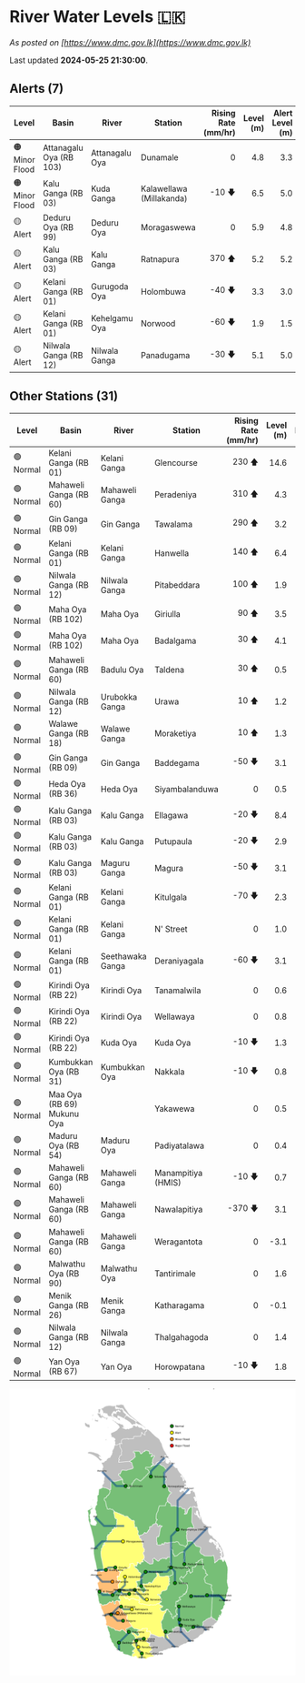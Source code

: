 # River Water Levels :sri_lanka:

*As posted on [https://www.dmc.gov.lk](https://www.dmc.gov.lk)*

Last updated **2024-05-25 21:30:00**.

## Alerts (7)

| Level | Basin | River | Station | Rising Rate (mm/hr) | Level (m) | Alert Level (m) |
|---|---|---|---|--: |--:|--:|
| 🟠 Minor Flood | Attanagalu Oya (RB 103) | Attanagalu Oya | Dunamale | 0  | 4.8 | 3.3 |
| 🟠 Minor Flood | Kalu Ganga (RB 03) | Kuda Ganga | Kalawellawa (Millakanda) | -10 🡇 | 6.5 | 5.0 |
| 🟡 Alert | Deduru Oya (RB 99) | Deduru Oya | Moragaswewa | 0  | 5.9 | 4.8 |
| 🟡 Alert | Kalu Ganga (RB 03) | Kalu Ganga | Ratnapura | 370 🡅 | 5.2 | 5.2 |
| 🟡 Alert | Kelani Ganga (RB 01) | Gurugoda Oya | Holombuwa | -40 🡇 | 3.3 | 3.0 |
| 🟡 Alert | Kelani Ganga (RB 01) | Kehelgamu Oya | Norwood | -60 🡇 | 1.9 | 1.5 |
| 🟡 Alert | Nilwala Ganga (RB 12) | Nilwala Ganga | Panadugama | -30 🡇 | 5.1 | 5.0 |

## Other Stations (31)

| Level | Basin | River | Station | Rising Rate (mm/hr) | Level (m) | Alert Level (m) | Time to Alert |
|---|---|---|---|--: |--:|--:|---|
| 🟢 Normal | Kelani Ganga (RB 01) | Kelani Ganga | Glencourse | 230 🡅 | 14.6 | 15.0 | 2.0 ⏳ |
| 🟢 Normal | Mahaweli Ganga (RB 60) | Mahaweli Ganga | Peradeniya | 310 🡅 | 4.3 | 5.0 | 2.2 ⏳ |
| 🟢 Normal | Gin Ganga (RB 09) | Gin Ganga | Tawalama | 290 🡅 | 3.2 | 4.0 | 2.8 ⏳ |
| 🟢 Normal | Kelani Ganga (RB 01) | Kelani Ganga | Hanwella | 140 🡅 | 6.4 | 7.0 | 4.5 ⏳ |
| 🟢 Normal | Nilwala Ganga (RB 12) | Nilwala Ganga | Pitabeddara | 100 🡅 | 1.9 | 4.0 | 20.8 ⏳ |
| 🟢 Normal | Maha Oya (RB 102) | Maha Oya | Giriulla | 90 🡅 | 3.5 | 5.5 | 22.7 ⏳ |
| 🟢 Normal | Maha Oya (RB 102) | Maha Oya | Badalgama | 30 🡅 | 4.1 | 5.0 | 31.0 ⏳ |
| 🟢 Normal | Mahaweli Ganga (RB 60) | Badulu Oya | Taldena | 30 🡅 | 0.5 | 3.0 | 84.0 ⏳ |
| 🟢 Normal | Nilwala Ganga (RB 12) | Urubokka Ganga | Urawa | 10 🡅 | 1.2 | 2.5 | 134.0 ⏳ |
| 🟢 Normal | Walawe Ganga (RB 18) | Walawe Ganga | Moraketiya | 10 🡅 | 1.3 | 3.0 | 169.0 ⏳ |
| 🟢 Normal | Gin Ganga (RB 09) | Gin Ganga | Baddegama | -50 🡇 | 3.1 | 3.5 | 🟢 |
| 🟢 Normal | Heda Oya (RB 36) | Heda Oya | Siyambalanduwa | 0  | 0.5 | 4.5 | 🟢 |
| 🟢 Normal | Kalu Ganga (RB 03) | Kalu Ganga | Ellagawa | -20 🡇 | 8.4 | 10.0 | 🟢 |
| 🟢 Normal | Kalu Ganga (RB 03) | Kalu Ganga | Putupaula | -20 🡇 | 2.9 | 3.0 | 🟢 |
| 🟢 Normal | Kalu Ganga (RB 03) | Maguru Ganga | Magura | -50 🡇 | 3.1 | 4.0 | 🟢 |
| 🟢 Normal | Kelani Ganga (RB 01) | Kelani Ganga | Kitulgala | -70 🡇 | 2.3 | 3.0 | 🟢 |
| 🟢 Normal | Kelani Ganga (RB 01) | Kelani Ganga | N' Street | 0  | 1.0 | 1.2 | 🟢 |
| 🟢 Normal | Kelani Ganga (RB 01) | Seethawaka Ganga | Deraniyagala | -60 🡇 | 3.1 | 4.8 | 🟢 |
| 🟢 Normal | Kirindi Oya (RB 22) | Kirindi Oya | Tanamalwila | 0  | 0.6 | 4.0 | 🟢 |
| 🟢 Normal | Kirindi Oya (RB 22) | Kirindi Oya | Wellawaya | 0  | 0.8 | 4.4 | 🟢 |
| 🟢 Normal | Kirindi Oya (RB 22) | Kuda Oya | Kuda Oya | -10 🡇 | 1.3 | 6.9 | 🟢 |
| 🟢 Normal | Kumbukkan Oya (RB 31) | Kumbukkan Oya | Nakkala | -10 🡇 | 0.8 | 5.0 | 🟢 |
| 🟢 Normal | Maa Oya (RB 69) Mukunu Oya |  | Yakawewa | 0  | 0.5 | 4.0 | 🟢 |
| 🟢 Normal | Maduru Oya (RB 54) | Maduru Oya | Padiyatalawa | 0  | 0.4 | 4.0 | 🟢 |
| 🟢 Normal | Mahaweli Ganga (RB 60) | Mahaweli Ganga | Manampitiya (HMIS) | -10 🡇 | 0.7 | 3.0 | 🟢 |
| 🟢 Normal | Mahaweli Ganga (RB 60) | Mahaweli Ganga | Nawalapitiya | -370 🡇 | 3.1 | 3.5 | 🟢 |
| 🟢 Normal | Mahaweli Ganga (RB 60) | Mahaweli Ganga | Weragantota | 0  | -3.1 | 5.0 | 🟢 |
| 🟢 Normal | Malwathu Oya (RB 90) | Malwathu Oya | Tantirimale | 0  | 1.6 | 5.0 | 🟢 |
| 🟢 Normal | Menik Ganga (RB 26) | Menik Ganga | Katharagama | 0  | -0.1 | 4.0 | 🟢 |
| 🟢 Normal | Nilwala Ganga (RB 12) | Nilwala Ganga | Thalgahagoda | 0  | 1.4 | 1.4 | 🟢 |
| 🟢 Normal | Yan Oya (RB 67) | Yan Oya | Horowpatana | -10 🡇 | 1.8 | 6.0 | 🟢 |


<div id="river-water-level-map">

![River Water Level Map](images/river-water-level-map.png)

</div>